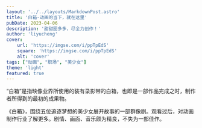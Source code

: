 ```yaml
---
layout: '../../layouts/MarkdownPost.astro'
title: '白箱-动画的当下，就在这里'
pubDate: 2023-04-06
description: '甜甜圈多多，尽全力创作！'
author: 'liyucheng'
cover:
    url: 'https://imgse.com/i/ppTpEdS'
    square: 'https://imgse.com/i/ppTpEdS'
    alt: 'cover'
tags: ["动画", "职场", "美少女"]
theme: 'light'
featured: true
---
```

“白箱”是指映像业界所使用的装有录影带的白箱，也即是一部作品完成之时，制作者所得到的最初的成果物。

《白箱》，围绕五位追逐梦想的美少女展开故事的一部群像剧。观看过后，对动画制作行业了解更多。剧情、画面、音乐颇为精良，不失为一部佳作。